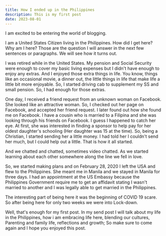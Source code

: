 ```yaml
---
title: How I ended up in the Philippines  
description: This is my first post
date: 2023-08-01
---
```

<div class="text-container">
I am excited to be entering the world of blogging. 

I am a United States Citizen living in the Philippines. How did I get here? Why am I here? Those are the question I will answer in the next few sentences or paragraphs. We will see how it turns out.

I was retired while in the United States. My pension and Social Security were enough to cover my basic living expenses but I didn't have enough to enjoy any extras. And I enjoyed those extra things in life. You know, things like an occasional movie, a dinner out, the little things in life that make life a little bit more enjoyable. So, I started driving cab to supplement my SS and small pension. So, I had enough for those extras.

One day, I received a friend request from an unknown woman on Facebook. She looked like an attractive woman. So, I checked out her page on Facebook, and accepted her friend request. I later found out how she found me on Facebook. I have a cousin who is married to a Filipina and she was looking through his friends on Facebook. I guess I happened to catch her eye. At first, she was interested in finding a sponsor to help pay for her oldest daughter's schooling (Her daughter was 15 at the time). So, being a Christian, I started sending her a little money. I had told her I couldn't send her much, but I could help out a little. That is how it all started. 

And we chatted and chatted, sometimes video chatted. As we started learning about each other somewhere along the line we fell in love.

So, we started making plans and on February 28, 2020 I left the USA and flew to the Philippines. She meant me in Manila and we stayed in Manila for three days. I had an appointment at the US Embassy because the Philippines Government require me to get an affidavit stating I wasn't married to another and I was legally able to get married in the Philippines.

The interesting part of being here it was the beginning of COVID 19 scare. So after being here for only two weeks we were into Lock-down.

Well, that's enough for my first post. In my send post I will talk about my life in the Philippines, how i am embracing life here, blending our cultures, Parenting and family life, reflections and growth; So make sure to come again and I hope you enjoyed this post.

</div>
